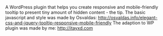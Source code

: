 A WordPress plugin that helps you create responsive and mobile-friendly tooltip to present tiny amount of hidden content - the tip.
The basic javascript and style was made by Osvaldas: http://osvaldas.info/elegant-css-and-jquery-tooltip-responsive-mobile-friendly
The adaption to WP plugin was made by me: http://itayxd.com
